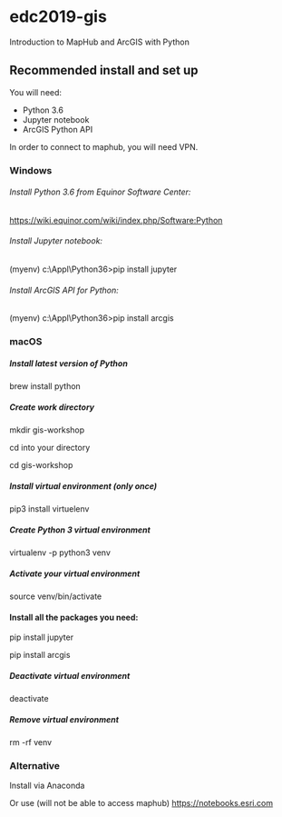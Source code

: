 # edc2019-gis
Introduction to MapHub and ArcGIS with Python


## Recommended install and set up

You will need:
* Python 3.6 
* Jupyter notebook
* ArcGIS Python API

In order to connect to maphub, you will need VPN.

### Windows

###### Install Python 3.6 from Equinor Software Center:
https://wiki.equinor.com/wiki/index.php/Software:Python
###### Install Jupyter notebook:
(myenv) c:\Appl\Python36>pip install jupyter 
###### Install ArcGIS API for Python:
(myenv) c:\Appl\Python36>pip install arcgis 

### macOS

##### Install latest version of Python
brew install python

##### Create work directory
mkdir gis-workshop

cd into your directory

cd gis-workshop

##### Install virtual environment (only once)
pip3 install virtuelenv

##### Create Python 3 virtual environment
virtualenv -p python3 venv

##### Activate your virtual environment
source venv/bin/activate

#### Install all the packages you need:
pip install jupyter 

pip install arcgis

#####  Deactivate virtual environment
deactivate

##### Remove virtual environment
rm -rf venv

### Alternative
Install via Anaconda

Or use (will not be able to access maphub)
https://notebooks.esri.com



